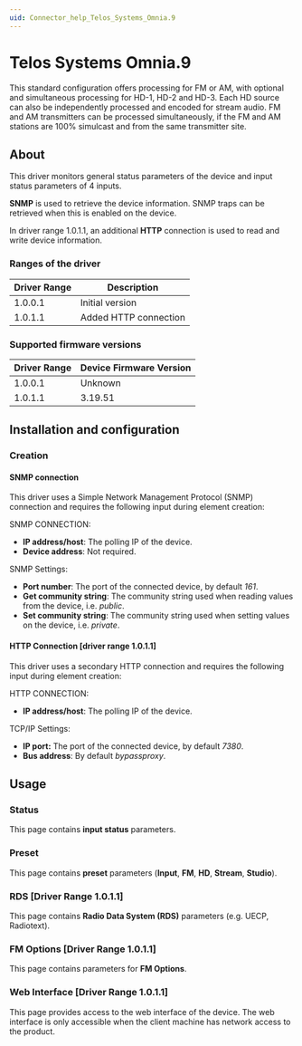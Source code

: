 ```yaml
---
uid: Connector_help_Telos_Systems_Omnia.9
---
```


# Telos Systems Omnia.9

This standard configuration offers processing for FM or AM, with optional and simultaneous processing for HD-1, HD-2 and HD-3. Each HD source can also be independently processed and encoded for stream audio. FM and AM transmitters can be processed simultaneously, if the FM and AM stations are 100% simulcast and from the same transmitter site.

## About

This driver monitors general status parameters of the device and input status parameters of 4 inputs.

**SNMP** is used to retrieve the device information. SNMP traps can be retrieved when this is enabled on the device.

In driver range 1.0.1.1, an additional **HTTP** connection is used to read and write device information.

### Ranges of the driver

| **Driver Range** | **Description**       |
|------------------|-----------------------|
| 1.0.0.1          | Initial version       |
| 1.0.1.1          | Added HTTP connection |

### Supported firmware versions

| **Driver Range** | **Device Firmware Version** |
|------------------|-----------------------------|
| 1.0.0.1          | Unknown                     |
| 1.0.1.1          | 3.19.51                     |

## Installation and configuration

### Creation

#### SNMP connection

This driver uses a Simple Network Management Protocol (SNMP) connection and requires the following input during element creation:

SNMP CONNECTION:

- **IP address/host**: The polling IP of the device.
- **Device address**: Not required.

SNMP Settings:

- **Port number**: The port of the connected device, by default *161*.
- **Get community string**: The community string used when reading values from the device, i.e. *public*.
- **Set community string**: The community string used when setting values on the device, i.e. *private*.

#### HTTP Connection \[driver range 1.0.1.1\]

This driver uses a secondary HTTP connection and requires the following input during element creation:

HTTP CONNECTION:

- **IP address/host**: The polling IP of the device.

TCP/IP Settings:

- **IP port:** The port of the connected device, by default *7380*.
- **Bus address**: By default *bypassproxy*.

## Usage

### Status

This page contains **input status** parameters.

### Preset

This page contains **preset** parameters (**Input**, **FM**, **HD**, **Stream**, **Studio**).

### RDS \[Driver Range 1.0.1.1\]

This page contains **Radio Data System (RDS)** parameters (e.g. UECP, Radiotext).

### FM Options \[Driver Range 1.0.1.1\]

This page contains parameters for **FM Options**.

### Web Interface \[Driver Range 1.0.1.1\]

This page provides access to the web interface of the device. The web interface is only accessible when the client machine has network access to the product.
